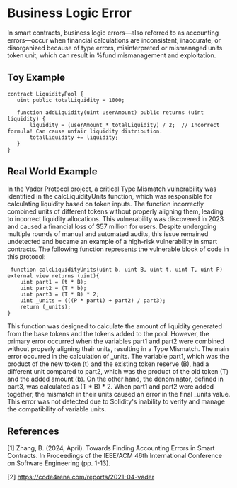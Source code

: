 # Business Logic Error
In smart contracts, business logic errors—also referred to as accounting errors—occur when financial calculations are inconsistent, inaccurate, or disorganized because of type errors, misinterpreted or mismanaged units token unit, which can result in %fund mismanagement and 
exploitation. 

## Toy Example
 ```Solidity
contract LiquidityPool {
    uint public totalLiquidity = 1000;

    function addLiquidity(uint userAmount) public returns (uint liquidity) {
        liquidity = (userAmount * totalLiquidity) / 2;  // Incorrect formula! Can cause unfair liquidity distribution.
        totalLiquidity += liquidity;
    }
}

```
## Real World Example
In the Vader Protocol project, a critical Type Mismatch vulnerability was identified in the calcLiquidityUnits function, which was responsible for calculating liquidity based on token inputs. The function incorrectly combined units of different tokens without properly aligning them, leading to incorrect liquidity allocations. This vulnerability was discovered in 2023 and caused a financial loss of $57 million for users. Despite undergoing multiple rounds of manual and automated audits, this issue remained undetected and became an example of a high-risk vulnerability in smart contracts. The following function represents the vulnerable block of code in this protocol:
```Solidity
 function calcLiquidityUnits(uint b, uint B, uint t, uint T, uint P) external view returns (uint){
    uint part1 = (t * B);
    uint part2 = (T * b);
    uint part3 = (T * B) * 2;
    uint _units = (((P * part1) + part2) / part3);
    return (_units);
}
```
This function was designed to calculate the amount of liquidity generated from the base tokens and the tokens added to the pool. However, the primary error occurred when the variables part1 and part2 were combined without properly aligning their units, resulting in a Type Mismatch. The main error occurred in the calculation of _units. The variable part1, which was the product of the new token (t) and the existing token reserve (B), had a different unit compared to part2, which was the product of the old token (T) and the added amount (b). On the other hand, the denominator, defined in part3, was calculated as (T * B) * 2. When part1 and part2 were added together, the mismatch in their units caused an error in the final _units value. This error was not detected due to Solidity's inability to verify and manage the compatibility of variable units.

## References
[1] Zhang, B. (2024, April). Towards Finding Accounting Errors in Smart Contracts. In Proceedings of the IEEE/ACM 46th International Conference on Software Engineering (pp. 1-13).

[2] https://code4rena.com/reports/2021-04-vader
